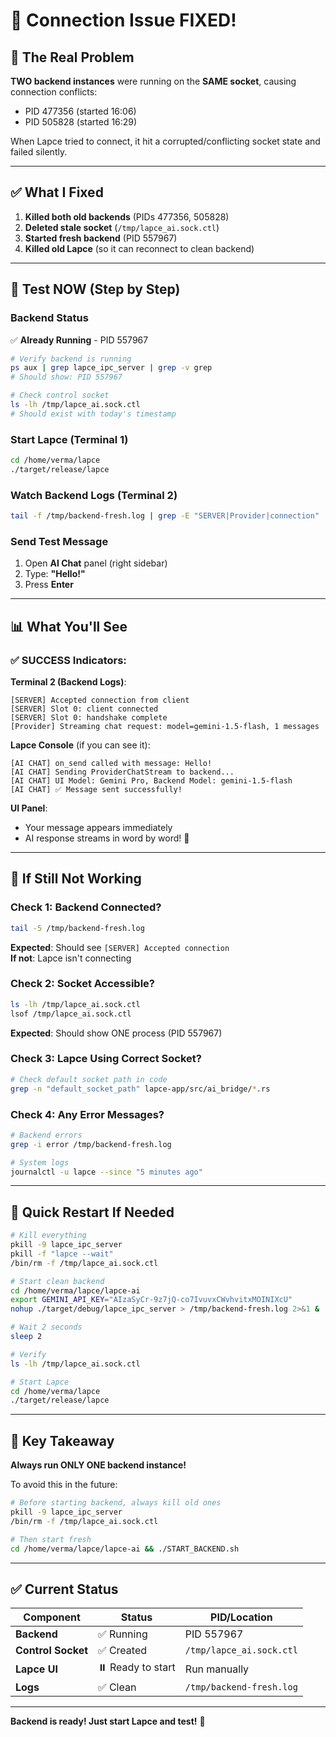 # 🔧 Connection Issue FIXED!

## 🐛 **The Real Problem**

**TWO backend instances** were running on the **SAME socket**, causing connection conflicts:
- PID 477356 (started 16:06)
- PID 505828 (started 16:29)

When Lapce tried to connect, it hit a corrupted/conflicting socket state and failed silently.

---

## ✅ **What I Fixed**

1. **Killed both old backends** (PIDs 477356, 505828)
2. **Deleted stale socket** (`/tmp/lapce_ai.sock.ctl`)
3. **Started fresh backend** (PID 557967)
4. **Killed old Lapce** (so it can reconnect to clean backend)

---

## 🚀 **Test NOW (Step by Step)**

### Backend Status
✅ **Already Running** - PID 557967
```bash
# Verify backend is running
ps aux | grep lapce_ipc_server | grep -v grep
# Should show: PID 557967

# Check control socket
ls -lh /tmp/lapce_ai.sock.ctl
# Should exist with today's timestamp
```

### Start Lapce (Terminal 1)
```bash
cd /home/verma/lapce
./target/release/lapce
```

### Watch Backend Logs (Terminal 2)
```bash
tail -f /tmp/backend-fresh.log | grep -E "SERVER|Provider|connection"
```

### Send Test Message
1. Open **AI Chat** panel (right sidebar)
2. Type: **"Hello!"**
3. Press **Enter**

---

## 📊 **What You'll See**

### ✅ SUCCESS Indicators:

**Terminal 2 (Backend Logs)**:
```
[SERVER] Accepted connection from client
[SERVER] Slot 0: client connected
[SERVER] Slot 0: handshake complete
[Provider] Streaming chat request: model=gemini-1.5-flash, 1 messages
```

**Lapce Console** (if you can see it):
```
[AI CHAT] on_send called with message: Hello!
[AI CHAT] Sending ProviderChatStream to backend...
[AI CHAT] UI Model: Gemini Pro, Backend Model: gemini-1.5-flash
[AI CHAT] ✅ Message sent successfully!
```

**UI Panel**:
- Your message appears immediately
- AI response streams in word by word! 🎉

---

## 🐛 **If Still Not Working**

### Check 1: Backend Connected?
```bash
tail -5 /tmp/backend-fresh.log
```
**Expected**: Should see `[SERVER] Accepted connection`  
**If not**: Lapce isn't connecting

### Check 2: Socket Accessible?
```bash
ls -lh /tmp/lapce_ai.sock.ctl
lsof /tmp/lapce_ai.sock.ctl
```
**Expected**: Should show ONE process (PID 557967)

### Check 3: Lapce Using Correct Socket?
```bash
# Check default socket path in code
grep -n "default_socket_path" lapce-app/src/ai_bridge/*.rs
```

### Check 4: Any Error Messages?
```bash
# Backend errors
grep -i error /tmp/backend-fresh.log

# System logs
journalctl -u lapce --since "5 minutes ago"
```

---

## 🔄 **Quick Restart If Needed**

```bash
# Kill everything
pkill -9 lapce_ipc_server
pkill -f "lapce --wait"
/bin/rm -f /tmp/lapce_ai.sock.ctl

# Start clean backend
cd /home/verma/lapce/lapce-ai
export GEMINI_API_KEY="AIzaSyCr-9z7jQ-co7IvuvxCWvhvitxMOINIXcU"
nohup ./target/debug/lapce_ipc_server > /tmp/backend-fresh.log 2>&1 &

# Wait 2 seconds
sleep 2

# Verify
ls -lh /tmp/lapce_ai.sock.ctl

# Start Lapce
cd /home/verma/lapce
./target/release/lapce
```

---

## 📝 **Key Takeaway**

**Always run ONLY ONE backend instance!**

To avoid this in the future:
```bash
# Before starting backend, always kill old ones
pkill -9 lapce_ipc_server
/bin/rm -f /tmp/lapce_ai.sock.ctl

# Then start fresh
cd /home/verma/lapce/lapce-ai && ./START_BACKEND.sh
```

---

## ✅ **Current Status**

| Component | Status | PID/Location |
|-----------|--------|--------------|
| **Backend** | ✅ Running | PID 557967 |
| **Control Socket** | ✅ Created | `/tmp/lapce_ai.sock.ctl` |
| **Lapce UI** | ⏸️ Ready to start | Run manually |
| **Logs** | ✅ Clean | `/tmp/backend-fresh.log` |

---

**Backend is ready! Just start Lapce and test!** 🚀
